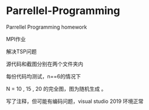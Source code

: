 # Parrellel-Programming
Parrellel Programming homework

MPI作业

解决TSP问题

源代码和截图分别在两个文件夹内

每份代码均测试，n==6的情况下

N = 10 , 15 , 20 的完全图，图为随机生成 。

写了注释，但可能有编码问题，visual studio 2019 环境正常

